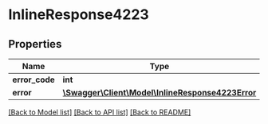 # InlineResponse4223

## Properties
Name | Type | Description | Notes
------------ | ------------- | ------------- | -------------
**error_code** | **int** |  | [optional] 
**error** | [**\Swagger\Client\Model\InlineResponse4223Error**](InlineResponse4223Error.md) |  | [optional] 

[[Back to Model list]](../../README.md#documentation-for-models) [[Back to API list]](../../README.md#documentation-for-api-endpoints) [[Back to README]](../../README.md)

